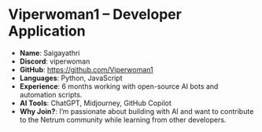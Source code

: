# Viperwoman1 – Developer Application

- **Name**: Saigayathri  
- **Discord**: viperwoman  
- **GitHub**: https://github.com/Viperwoman1  
- **Languages**: Python, JavaScript  
- **Experience**: 6 months working with open-source AI bots and automation scripts.  
- **AI Tools**: ChatGPT, Midjourney, GitHub Copilot  
- **Why Join?**: I’m passionate about building with AI and want to contribute to the Netrum community while learning from other developers.

